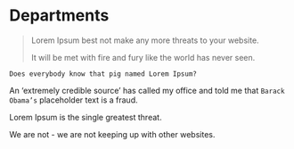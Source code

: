 # Departments

> Lorem Ipsum best not make any more threats to your website. 
>
> It will be met with fire and fury like the world has never seen. 

`Does everybody know that pig named Lorem Ipsum?`

An ‘extremely credible source’ has called my office and told me that `Barack Obama’s` placeholder text is a fraud.

Lorem Ipsum is the single greatest threat.
 
 We are not - we are not keeping up with other websites.